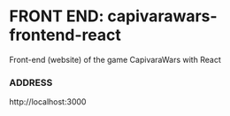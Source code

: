 # FRONT END: capivarawars-frontend-react
Front-end (website) of the game CapivaraWars with React

### ADDRESS
http://localhost:3000
